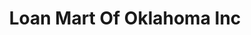 ---
title: Loan Mart Of Oklahoma Inc
slug: loan-mart-of-oklahoma-inc
updated-on: '2024-05-30T13:44:31.749Z'
created-on: '2024-05-30T13:41:46.671Z'
published-on: '2024-05-30T13:54:32.469Z'
f_city-state-2:
- cms/city/edmond-ok.md
- cms/city/tulsa-ok.md
- cms/city/norman-ok.md
- cms/city/berwyn-pa.md
f_locations:
- cms/payday-loan/loan-mart-of-oklahoma-inc-20473.md
- cms/payday-loan/loan-mart-of-oklahoma-inc-20474.md
- cms/payday-loan/loan-mart-of-oklahoma-inc-20475.md
- cms/payday-loan/loan-mart-of-oklahoma-inc-20476.md
- cms/payday-loan/loan-mart-of-oklahoma-inc-20477.md
- cms/payday-loan/loan-mart-of-oklahoma-inc-20478.md
f_states:
- cms/state/oklahoma.md
- cms/state/pennsylvania.md
layout: '[company].html'
tags: company
---